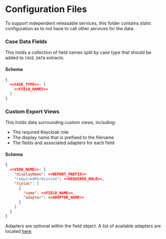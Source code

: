 # Configuration Files

To support independent releasable services, this folder contains static configuration as to not have to call other
services for the data.

### Case Data Fields

This holds a collection of field names split by case type that should be added to `CASE_DATA` extracts.

#### Schema

```json
{
  <<CASE_TYPE>>: [
    <<FIELD_NAMES>>
  ]
}
```

### Custom Export Views

This holds data surrounding custom views, including:

- The required Keycloak role
- The display name that is prefixed to the filename
- The fields and associated adapters for each field

#### Schema

```json
{
  <<VIEW_NAME>>: {
    "displayName": <<REPORT_PREFIX>>
    "requiredPermission": <<REQUIRED_ROLE>>,
    "fields": [
      {
        "name": <<FIELD_NAME>>,
        "adapter": <<ADAPTER_NAME>>
      }
    ]
  }
}
```

Adapters are optional within the field object. A list of available adapters are
located [here](../../java/uk/gov/digital/ho/hocs/audit/service/domain/adapter).
